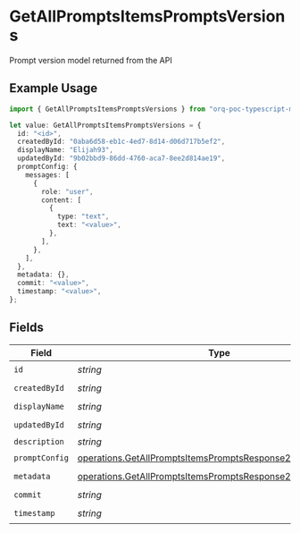 # GetAllPromptsItemsPromptsVersions

Prompt version model returned from the API

## Example Usage

```typescript
import { GetAllPromptsItemsPromptsVersions } from "orq-poc-typescript-multi-env-version/models/operations";

let value: GetAllPromptsItemsPromptsVersions = {
  id: "<id>",
  createdById: "0aba6d58-eb1c-4ed7-8d14-d06d717b5ef2",
  displayName: "Elijah93",
  updatedById: "9b02bbd9-86dd-4760-aca7-8ee2d814ae19",
  promptConfig: {
    messages: [
      {
        role: "user",
        content: [
          {
            type: "text",
            text: "<value>",
          },
        ],
      },
    ],
  },
  metadata: {},
  commit: "<value>",
  timestamp: "<value>",
};
```

## Fields

| Field                                                                                                                                      | Type                                                                                                                                       | Required                                                                                                                                   | Description                                                                                                                                |
| ------------------------------------------------------------------------------------------------------------------------------------------ | ------------------------------------------------------------------------------------------------------------------------------------------ | ------------------------------------------------------------------------------------------------------------------------------------------ | ------------------------------------------------------------------------------------------------------------------------------------------ |
| `id`                                                                                                                                       | *string*                                                                                                                                   | :heavy_check_mark:                                                                                                                         | N/A                                                                                                                                        |
| `createdById`                                                                                                                              | *string*                                                                                                                                   | :heavy_check_mark:                                                                                                                         | N/A                                                                                                                                        |
| `displayName`                                                                                                                              | *string*                                                                                                                                   | :heavy_check_mark:                                                                                                                         | N/A                                                                                                                                        |
| `updatedById`                                                                                                                              | *string*                                                                                                                                   | :heavy_check_mark:                                                                                                                         | N/A                                                                                                                                        |
| `description`                                                                                                                              | *string*                                                                                                                                   | :heavy_minus_sign:                                                                                                                         | N/A                                                                                                                                        |
| `promptConfig`                                                                                                                             | [operations.GetAllPromptsItemsPromptsResponse200PromptConfig](../../models/operations/getallpromptsitemspromptsresponse200promptconfig.md) | :heavy_check_mark:                                                                                                                         | N/A                                                                                                                                        |
| `metadata`                                                                                                                                 | [operations.GetAllPromptsItemsPromptsResponse200Metadata](../../models/operations/getallpromptsitemspromptsresponse200metadata.md)         | :heavy_check_mark:                                                                                                                         | N/A                                                                                                                                        |
| `commit`                                                                                                                                   | *string*                                                                                                                                   | :heavy_check_mark:                                                                                                                         | N/A                                                                                                                                        |
| `timestamp`                                                                                                                                | *string*                                                                                                                                   | :heavy_check_mark:                                                                                                                         | N/A                                                                                                                                        |